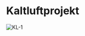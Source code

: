 # Kaltluftprojekt
![KL-1](https://github.com/user-attachments/assets/40f0d775-ccfd-485f-b3ef-24a9e21bbd67)
